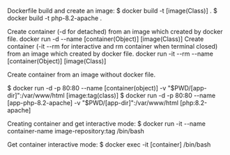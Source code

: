 Dockerfile build and create an image:
$ docker build -t [image(Class)] .
$ docker build -t php-8.2-apache .


Create container (-d for detached) from an image which created by docker file.
docker run -d --name [container(Object)] [image(Class)]
Create container (-it --rm for interactive and rm container when terminal closed) from an image which created by docker file.
docker run -it --rm --name [container(Object)] [image(Class)]

Create container from an image without docker file.

$ docker run -d -p 80:80 --name [container(object)] -v "$PWD/[app-dir]":/var/www/html [image:tag(class)]
$ docker run -d -p 80:80 --name [app-php-8.2-apache] -v "$PWD/[app-dir]":/var/www/html [php:8.2-apache]

Creating container and get interactive mode:
$ docker run -it --name container-name image-repository:tag /bin/bash

Get container interactive mode:
$ docker exec -it [container] /bin/bash

